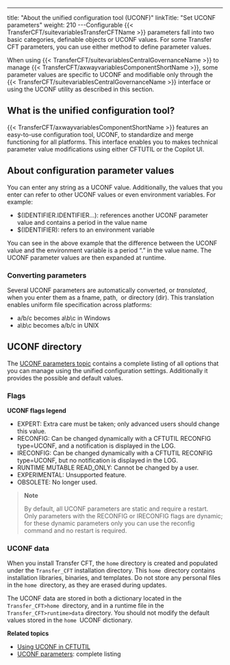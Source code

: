 ---
title: "About the unified configuration tool (UCONF)"
linkTitle: "Set UCONF parameters"
weight: 210
---Configurable {{< TransferCFT/suitevariablesTransferCFTName  >}} parameters fall into two basic categories, definable objects or UCONF values. For some Transfer CFT parameters, you can use either method to define parameter values.

When using {{< TransferCFT/suitevariablesCentralGovernanceName  >}} to manage {{< TransferCFT/axwayvariablesComponentShortName  >}}, some parameter values are specific to UCONF and modifiable only through the {{< TransferCFT/suitevariablesCentralGovernanceName  >}} interface or using the UCONF utility as described in this section.

## What is the unified configuration tool?

{{< TransferCFT/axwayvariablesComponentShortName  >}} features
an easy-to-use configuration tool, UCONF, to standardize and merge functioning for all platforms. This interface enables you to
makes technical parameter value modifications using either CFTUTIL or
the Copilot UI.

## About configuration parameter values

You can enter any string as a UCONF value. Additionally, the values that
you enter can refer to other UCONF values or even environment variables.
For example:

* $(IDENTIFIER.IDENTIFIER...):
    references another UCONF parameter value and contains a period
    in the value name
* $(IDENTIFIER):
    refers to an environment variable

You can see in the above example that the difference between the UCONF value and the environment
variable is a period “.” in the value name. The UCONF parameter values are then expanded at runtime.

### Converting parameters

Several UCONF parameters are automatically converted, or *translated*, when you enter them
as a fname, path,  or
directory (dir). This translation enables uniform file specification across
platforms:

* a/b/c becomes a\\b\\c
    in Windows
* a\\b\\c becomes a/b/c
    in UNIX

## UCONF directory

The [UCONF parameters topic](uconf_directory) contains a complete listing of all options that you can manage using the unified configuration settings. Additionally it provides the possible and default values.

### Flags

**UCONF flags legend**

* EXPERT: Extra care must be taken; only advanced users should change this value.
* RECONFIG: Can be changed dynamically with a CFTUTIL RECONFIG type=UCONF, and a notification is displayed in the LOG.
* IRECONFIG: Can be changed dynamically with a CFTUTIL RECONFIG type=UCONF, but no notification is displayed in the LOG.
* RUNTIME MUTABLE READ_ONLY: Cannot be changed by a user.
* EXPERIMENTAL: Unsupported feature.
* OBSOLETE: No longer used.

> **Note**
>
> By default, all UCONF parameters are static and require a restart. Only parameters with the RECONFIG or IRECONFIG flags are dynamic; for these dynamic parameters only you can use the reconfig command and no restart is required.

### UCONF data

When you install Transfer CFT, the `home` directory is created and populated under the `Transfer_CFT` installation directory. This `home `directory contains installation libraries, binaries, and templates. Do not store any personal files in the `home `directory, as they are erased during updates.

The UCONF data are stored in both a dictionary located in the `Transfer_CFT>home `directory, and in a runtime file in the` Transfer_CFT>runtime>data` directory. You should not modify the default values stored in the `home `UCONF dictionary.

****Related topics****

* [Using UCONF in CFTUTIL](uconf_w_cftutil)
* [UCONF parameters](uconf_directory): complete listing
